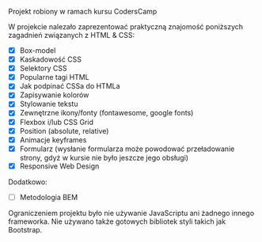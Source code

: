 Projekt robiony w ramach kursu CodersCamp

W projekcie nalezało zaprezentować praktyczną znajomość poniższych zagadnień związanych z HTML & CSS:
- [x] Box-model
- [x] Kaskadowość CSS
- [x] Selektory CSS
- [x] Popularne tagi HTML
- [x] Jak podpinać CSSa do HTMLa
- [x] Zapisywanie kolorów
- [x] Stylowanie tekstu
- [x] Zewnętrzne ikony/fonty (fontawesome, google fonts)
- [x] Flexbox i/lub CSS Grid
- [x] Position (absolute, relative)
- [x] Animacje keyframes
- [x] Formularz (wysłanie formularza może powodować przeładowanie strony, gdyż w kursie nie było jeszcze jego obsługi)
- [x] Responsive Web Design

Dodatkowo: 
- [ ] Metodologia BEM

Ograniczeniem projektu było nie używanie JavaScriptu ani żadnego innego frameworka. Nie używano także gotowych bibliotek styli takich jak Bootstrap.
